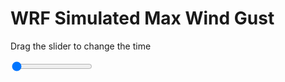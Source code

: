 <h1>WRF Simulated Max Wind Gust</h1>
<p>Drag the slider to change the time</p>

<div class="slidecontainer">
<input oninput='setImage(this)' class="slider" type="range" min="0" max="25" value="0" step="1" />
<img id='img'/>
</div>

<script>
var img = document.getElementById('img');
var img_array = ['/assets/images/wrf/w_wrfout_d01_2020-06-14_12:00:00.png',
'/assets/images/wrf/w_wrfout_d01_2020-06-14_13:00:00.png',
'/assets/images/wrf/w_wrfout_d01_2020-06-14_14:00:00.png',
'/assets/images/wrf/w_wrfout_d01_2020-06-14_15:00:00.png',
'/assets/images/wrf/w_wrfout_d01_2020-06-14_16:00:00.png',
'/assets/images/wrf/w_wrfout_d01_2020-06-14_17:00:00.png',
'/assets/images/wrf/w_wrfout_d01_2020-06-14_18:00:00.png',
'/assets/images/wrf/w_wrfout_d01_2020-06-14_19:00:00.png',
'/assets/images/wrf/w_wrfout_d01_2020-06-14_20:00:00.png',
'/assets/images/wrf/w_wrfout_d01_2020-06-14_21:00:00.png',
'/assets/images/wrf/w_wrfout_d01_2020-06-14_22:00:00.png',
'/assets/images/wrf/w_wrfout_d01_2020-06-14_23:00:00.png',
'/assets/images/wrf/w_wrfout_d01_2020-06-15_00:00:00.png',
'/assets/images/wrf/w_wrfout_d01_2020-06-15_01:00:00.png',
'/assets/images/wrf/w_wrfout_d01_2020-06-15_02:00:00.png',
'/assets/images/wrf/w_wrfout_d01_2020-06-15_03:00:00.png',
'/assets/images/wrf/w_wrfout_d01_2020-06-15_04:00:00.png',
'/assets/images/wrf/w_wrfout_d01_2020-06-15_05:00:00.png',
'/assets/images/wrf/w_wrfout_d01_2020-06-15_06:00:00.png',
'/assets/images/wrf/w_wrfout_d01_2020-06-15_07:00:00.png',
'/assets/images/wrf/w_wrfout_d01_2020-06-15_08:00:00.png',
'/assets/images/wrf/w_wrfout_d01_2020-06-15_09:00:00.png',
'/assets/images/wrf/w_wrfout_d01_2020-06-15_10:00:00.png',
'/assets/images/wrf/w_wrfout_d01_2020-06-15_11:00:00.png',
'/assets/images/wrf/w_wrfout_d01_2020-06-15_12:00:00.png',];
function setImage(obj)
{
        var value = obj.value;
        img.src = img_array[value];

}
</script>
